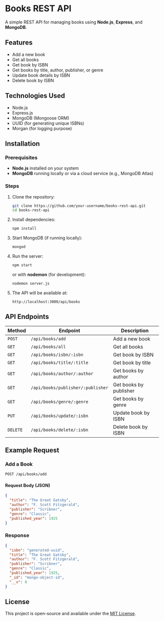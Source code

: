 # Books REST API

A simple REST API for managing books using **Node.js**, **Express**, and **MongoDB**.

## Features
- Add a new book
- Get all books
- Get book by ISBN
- Get books by title, author, publisher, or genre
- Update book details by ISBN
- Delete book by ISBN

## Technologies Used
- Node.js
- Express.js
- MongoDB (Mongoose ORM)
- UUID (for generating unique ISBNs)
- Morgan (for logging purpose)

## Installation

### Prerequisites
- **Node.js** installed on your system
- **MongoDB** running locally or via a cloud service (e.g., MongoDB Atlas)

### Steps
1. Clone the repository:
   ```sh
   git clone https://github.com/your-username/books-rest-api.git
   cd books-rest-api
   ```
2. Install dependencies:
   ```sh
   npm install
   ```
3. Start MongoDB (if running locally):
   ```sh
   mongod
   ```
4. Run the server:
   ```sh
   npm start
   ```
   or with **nodemon** (for development):
   ```sh
   nodemon server.js
   ```
5. The API will be available at:
   ```
   http://localhost:3000/api/books
   ```

## API Endpoints

| Method | Endpoint | Description |
|--------|---------|-------------|
| `POST` | `/api/books/add` | Add a new book |
| `GET`  | `/api/books/all` | Get all books |
| `GET`  | `/api/books/isbn/:isbn` | Get book by ISBN |
| `GET`  | `/api/books/title/:title` | Get book by title |
| `GET`  | `/api/books/author/:author` | Get books by author |
| `GET`  | `/api/books/publisher/:publisher` | Get books by publisher |
| `GET`  | `/api/books/genre/:genre` | Get books by genre |
| `PUT`  | `/api/books/update/:isbn` | Update book by ISBN |
| `DELETE` | `/api/books/delete/:isbn` | Delete book by ISBN |

## Example Request

### Add a Book
```sh
POST /api/books/add
```
#### Request Body (JSON)
```json
{
  "title": "The Great Gatsby",
  "author": "F. Scott Fitzgerald",
  "publisher": "Scribner",
  "genre": "Classic",
  "published_year": 1925
}
```

### Response
```json
{
  "isbn": "generated-uuid",
  "title": "The Great Gatsby",
  "author": "F. Scott Fitzgerald",
  "publisher": "Scribner",
  "genre": "Classic",
  "published_year": 1925,
  "_id": "mongo-object-id",
  "__v": 0
}
```

## License
This project is open-source and available under the [MIT License](LICENSE).
